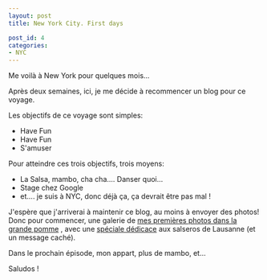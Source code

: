 ```yaml
---
layout: post
title: New York City. First days

post_id: 4
categories:
- NYC
---
```


Me voilà à New York pour quelques mois...

Après deux semaines, ici, je me décide à recommencer un blog pour ce voyage.

Les objectifs de ce voyage sont simples:

- Have Fun
- Have Fun
- S'amuser

Pour atteindre ces trois objectifs, trois moyens:

- La Salsa, mambo, cha cha.... Danser quoi...
- Stage chez Google
- et.... je suis à NYC, donc déjà ça, ça devrait être pas mal !

J'espère que j'arriverai à maintenir ce blog, au moins à envoyer des photos! Donc pour commencer, une galerie de <a href="http://leppoc.net/Gallery/2007-04-09_newyork">mes premières photos dans la grande pomme</a> , avec une <a href="http://leppoc.net/vnac/data/Gallery/2007-04-09_newyork/photos/full/2007-04-01_20-07-48.jpg">spéciale dédicace</a> aux salseros de Lausanne (et un message caché).

Dans le prochain épisode, mon appart, plus de mambo, et...

Saludos !
